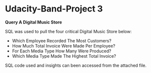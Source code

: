 # Udacity-Band-Project 3

**Query A Digital Music Store**
 
SQL was used to pull the four critical Digital Music Store below:
- Which Employee Recorded The Most Customers?
- How Much Total Invoice Were Made Per Employee?
- For Each Media Type How Many Were Produced?
- Which Media Type Made The Highest Total Invoice?

SQL code used and insights can been accessed from the attached file.
